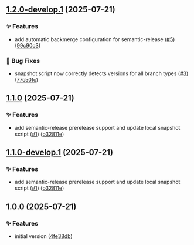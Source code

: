 ## [1.2.0-develop.1](https://github.com/azlekov/flutter_semantic_release_sample/compare/v1.1.0...v1.2.0-develop.1) (2025-07-21)

### ✨ Features

* add automatic backmerge configuration for semantic-release ([#5](https://github.com/azlekov/flutter_semantic_release_sample/issues/5)) ([99c90c3](https://github.com/azlekov/flutter_semantic_release_sample/commit/99c90c37f8688dbf6f3ffd89714a897c8b8af305))

### 🐛 Bug Fixes

* snapshot script now correctly detects versions for all branch types ([#3](https://github.com/azlekov/flutter_semantic_release_sample/issues/3)) ([77c50fc](https://github.com/azlekov/flutter_semantic_release_sample/commit/77c50fc80704f7772a8f58bbfa3e9f94132221f2))

## [1.1.0](https://github.com/azlekov/flutter_semantic_release_sample/compare/v1.0.0...v1.1.0) (2025-07-21)

### ✨ Features

* add semantic-release prerelease support and update local snapshot script ([#1](https://github.com/azlekov/flutter_semantic_release_sample/issues/1)) ([b32811e](https://github.com/azlekov/flutter_semantic_release_sample/commit/b32811e21bc984441ddc6fadaaa4968b3f3ebf1c))

## [1.1.0-develop.1](https://github.com/azlekov/flutter_semantic_release_sample/compare/v1.0.0...v1.1.0-develop.1) (2025-07-21)

### ✨ Features

* add semantic-release prerelease support and update local snapshot script ([#1](https://github.com/azlekov/flutter_semantic_release_sample/issues/1)) ([b32811e](https://github.com/azlekov/flutter_semantic_release_sample/commit/b32811e21bc984441ddc6fadaaa4968b3f3ebf1c))

## 1.0.0 (2025-07-21)

### ✨ Features

* initial version ([4fe38db](https://github.com/azlekov/flutter_semantic_release_sample/commit/4fe38db98eb358d716481951beb434815a881c06))
